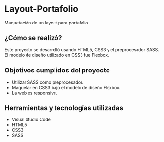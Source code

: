 # Layout-Portafolio
Maquetación de un layout para portafolio.

## ¿Cómo se realizó?
Este proyecto se desarrolló usando HTML5, CSS3 y el preprocesador SASS. El modelo de diseño utilizado en CSS3 fue Flexbox.

## Objetivos cumplidos del proyecto
* Utilizar SASS como preprocesador.
* Maquetar en CSS3 bajo el modelo de diseño Flexbox.
* La web es responsive.

## Herramientas y tecnologías utilizadas
* Visual Studio Code
* HTML5
* CSS3
* SASS
